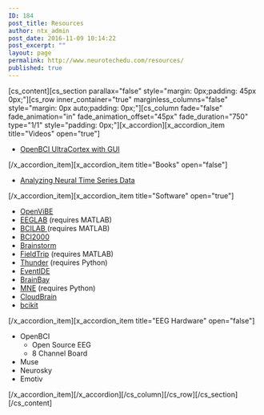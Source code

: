 ```yaml
---
ID: 184
post_title: Resources
author: ntx_admin
post_date: 2016-11-09 10:14:22
post_excerpt: ""
layout: page
permalink: http://www.neurotechedu.com/resources/
published: true
---
```

[cs_content][cs_section parallax="false" style="margin: 0px;padding: 45px 0px;"][cs_row inner_container="true" marginless_columns="false" style="margin: 0px auto;padding: 0px;"][cs_column fade="false" fade_animation="in" fade_animation_offset="45px" fade_duration="750" type="1/1" style="padding: 0px;"][x_accordion][x_accordion_item title="Videos" open="true"]<ul>
 	<li><a href="https://www.youtube.com/watch?v=agV1B2l-QLw">OpenBCI UltraCortex with GUI</a></li>
</ul>[/x_accordion_item][x_accordion_item title="Books" open="false"]<ul>
 	<li><a href="https://mitpress.mit.edu/books/analyzing-neural-time-series-data">Analyzing Neural Time Series Data</a></li>
</ul>[/x_accordion_item][x_accordion_item title="Software" open="true"]<ul>
 	<li><a href="http://openvibe.inria.fr/">OpenViBE</a></li>
 	<li><a href="https://sccn.ucsd.edu/eeglab/">EEGLAB</a> (requires MATLAB)</li>
 	<li><a href="https://sccn.ucsd.edu/wiki/BCILAB">BCILAB </a>(requires MATLAB)</li>
 	<li><a href="http://www.schalklab.org/research/bci2000">BCI2000</a></li>
 	<li><a href="http://neuroimage.usc.edu/brainstorm/">Brainstorm</a></li>
 	<li><a href="http://www.fieldtriptoolbox.org/getting_started">FieldTrip</a> (requires MATLAB)</li>
 	<li><a href="https://github.com/thunder-project/thunder">Thunder</a> (requires Python)</li>
 	<li><a href="http://okazolab.com/">EventIDE</a></li>
 	<li><a href="http://www.shifz.org/brainbay/">BrainBay</a></li>
 	<li><a href="http://martinos.org/mne/stable/index.html">MNE</a> (requires Python)</li>
 	<li><a href="http://getcloudbrain.com/">CloudBrain</a></li>
 	<li><a href="https://github.com/octopicorn/bcikit">bcikit</a></li>
</ul>[/x_accordion_item][x_accordion_item title="EEG Hardware" open="false"]<ul>
 	<li>OpenBCI
<ul>
 	<li>Open Source EEG</li>
 	<li>8 Channel Board</li>
</ul>
</li>
 	<li>Muse</li>
 	<li>Neurosky</li>
 	<li>Emotiv</li>
</ul>[/x_accordion_item][/x_accordion][/cs_column][/cs_row][/cs_section][/cs_content]
